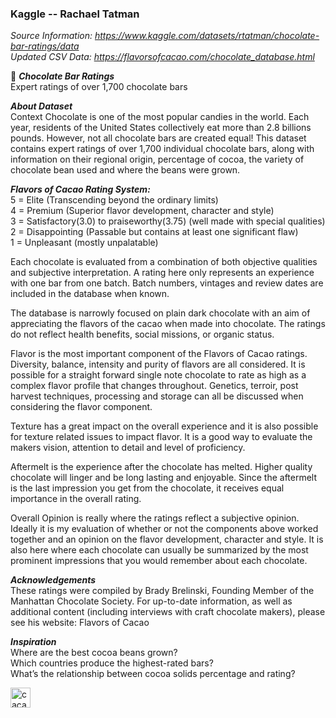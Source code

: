 ### Kaggle -- Rachael Tatman

*Source Information:  https://www.kaggle.com/datasets/rtatman/chocolate-bar-ratings/data*  
*Updated CSV Data: https://flavorsofcacao.com/chocolate_database.html*


🍫 ***Chocolate Bar Ratings***  
Expert ratings of over 1,700 chocolate bars

***About Dataset***  
Context
Chocolate is one of the most popular candies in the world. Each year, residents of the United States collectively eat more than 2.8 billions pounds. However, not all chocolate bars are created equal! This dataset contains expert ratings of over 1,700 individual chocolate bars, along with information on their regional origin, percentage of cocoa, the variety of chocolate bean used and where the beans were grown.

***Flavors of Cacao Rating System:***  
5 = Elite (Transcending beyond the ordinary limits)  
4 = Premium (Superior flavor development, character and style)  
3 = Satisfactory(3.0) to praiseworthy(3.75) (well made with special qualities)  
2 = Disappointing (Passable but contains at least one significant flaw)  
1 = Unpleasant (mostly unpalatable)  

Each chocolate is evaluated from a combination of both objective qualities and subjective interpretation. A rating here only represents an experience with one bar from one batch. Batch numbers, vintages and review dates are included in the database when known.

The database is narrowly focused on plain dark chocolate with an aim of appreciating the flavors of the cacao when made into chocolate. The ratings do not reflect health benefits, social missions, or organic status.

Flavor is the most important component of the Flavors of Cacao ratings. Diversity, balance, intensity and purity of flavors are all considered. It is possible for a straight forward single note chocolate to rate as high as a complex flavor profile that changes throughout. Genetics, terroir, post harvest techniques, processing and storage can all be discussed when considering the flavor component.

Texture has a great impact on the overall experience and it is also possible for texture related issues to impact flavor. It is a good way to evaluate the makers vision, attention to detail and level of proficiency.

Aftermelt is the experience after the chocolate has melted. Higher quality chocolate will linger and be long lasting and enjoyable. Since the aftermelt is the last impression you get from the chocolate, it receives equal importance in the overall rating.

Overall Opinion is really where the ratings reflect a subjective opinion. Ideally it is my evaluation of whether or not the components above worked together and an opinion on the flavor development, character and style. It is also here where each chocolate can usually be summarized by the most prominent impressions that you would remember about each chocolate.

***Acknowledgements***  
These ratings were compiled by Brady Brelinski, Founding Member of the Manhattan Chocolate Society. For up-to-date information, as well as additional content (including interviews with craft chocolate makers), please see his website: Flavors of Cacao

***Inspiration***  
Where are the best cocoa beans grown?  
Which countries produce the highest-rated bars?  
What’s the relationship between cocoa solids percentage and rating?  

<img src="https://em-content.zobj.net/thumbs/240/apple/354/chestnut_1f330.png" alt="cacao bean" width="32" style="vertical-align:middle">